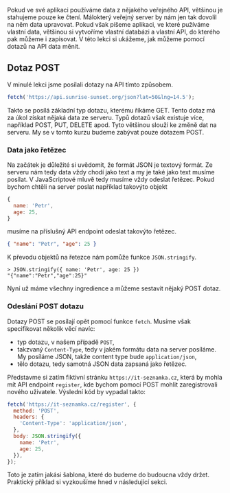 Pokud ve své aplikaci používáme data z nějakého veřejného API, většinou je stahujeme pouze ke čtení. Málokterý veřejný server by nám jen tak dovolil na něm data upravovat. Pokud však píšeme aplikaci, ve které pužíváme vlastní data, většinou si vytvoříme vlastní databázi a vlastní API, do kterého pak můžeme i zapisovat. V této lekci si ukážeme, jak můžeme pomocí dotazů na API data měnit.

## Dotaz POST

V minulé lekci jsme posílali dotazy na API tímto způsobem.

```js
fetch('https://api.sunrise-sunset.org/json?lat=50&lng=14.5');
```

Takto se posílá základní typ dotazu, kterému říkáme GET. Tento dotaz má za úkol získat nějaká data ze serveru. Typů dotazů však existuje více, například POST, PUT, DELETE apod. Tyto většinou slouží ke změně dat na serveru. My se v tomto kurzu budeme zabývat pouze dotazem POST.

### Data jako řetězec

Na začátek je důležité si uvědomit, že formát JSON je textový formát. Ze serveru nám tedy data vždy chodí jako text a my je také jako text musíme posílat. V JavaScriptové mluvě tedy musíme vždy odeslat řetězec. Pokud bychom chtěli na server poslat například takovýto objekt

```js
{
  name: 'Petr',
  age: 25,
}
```

musíme na příslušný API endpoint odeslat takovýto řetězec.

```json
{ "name": "Petr", "age": 25 }
```

K převodu objektů na řetezce nám pomůže funkce `JSON.stringify`.

```jscon
> JSON.stringify({ name: 'Petr', age: 25 })
"{"name":"Petr","age":25}"
```

Nyní už máme všechny ingredience a můžeme sestavit nějaký POST dotaz.

### Odeslání POST dotazu

Dotazy POST se posílají opět pomocí funkce `fetch`. Musíme však specifikovat několik věcí navíc:

- typ dotazu, v našem případě `POST`,
- takzvaný `Content-Type`, tedy v jakém formátu data na server posíláme. My posíláme JSON, takže content type bude `application/json`,
- tělo dotazu, tedy samotná JSON data zapsaná jako řetězec.

Představme si zatím fiktivní stránku `https://it-seznamka.cz`, která by mohla mít API endpoint `register`, kde bychom pomocí POST mohlit zaregistrovali nového uživatele. Výslední kód by vypadal takto:

```js
fetch('https://it-seznamka.cz/register', {
  method: 'POST',
  headers: {
    'Content-Type': 'application/json',
  },
  body: JSON.stringify({
    name: 'Petr',
    age: 25,
  }),
});
```

Toto je zatím jakási šablona, které do budeme do budoucna vždy držet. Praktický příklad si vyzkoušíme hned v následující sekci.
